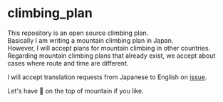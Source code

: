 # climbing_plan

This repository is an open source climbing plan.  
Basically I am writing a mountain climbing plan in Japan.  
However, I will accept plans for mountain climbing in other countries.  
Regarding mountain climbing plans that already exist, we accept about cases where route and time are different.  

I will accept translation requests from Japanese to English on [issue](https://github.com/ieee0824/climbing_plan/issues/new).

Let's have 🍻 on the top of mountain if you like.
